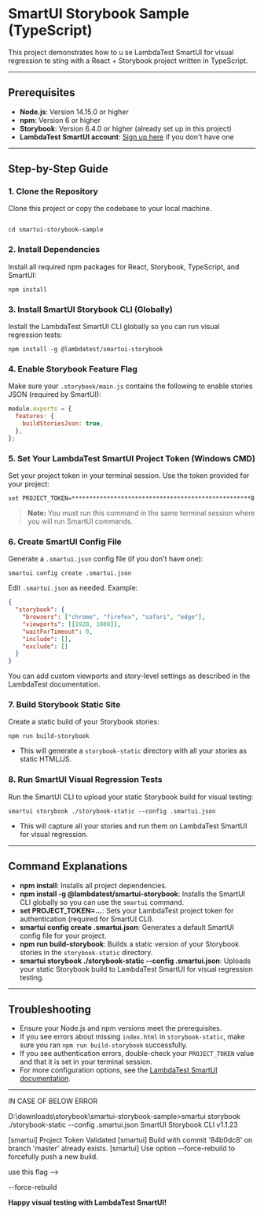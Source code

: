 # SmartUI Storybook Sample (TypeScript)

This project demonstrates how to u se LambdaTest SmartUI for visual regression te  sting with a React + Storybook project written in TypeScript.

---

## Prerequisites
- **Node.js**: Version 14.15.0 or higher
- **npm**: Version 6 or higher
- **Storybook**: Version 6.4.0 or higher (already set up in this project)
- **LambdaTest SmartUI account**: [Sign up here](https://accounts.lambdatest.com/register) if you don't have one

---

## Step-by-Step Guide

### 1. Clone the Repository
Clone this project or copy the codebase to your local machine.

```

cd smartui-storybook-sample
```

### 2. Install Dependencies
Install all required npm packages for React, Storybook, TypeScript, and SmartUI:

```
npm install
```

### 3. Install SmartUI Storybook CLI (Globally)
Install the LambdaTest SmartUI CLI globally so you can run visual regression tests:

```
npm install -g @lambdatest/smartui-storybook
```

### 4. Enable Storybook Feature Flag
Make sure your `.storybook/main.js` contains the following to enable stories JSON (required by SmartUI):

```js
module.exports = {
  features: {
    buildStoriesJson: true,
  },
};
```

### 5. Set Your LambdaTest SmartUI Project Token (Windows CMD)
Set your project token in your terminal session. Use the token provided for your project:

```
set PROJECT_TOKEN=***************************************************8
```

> **Note:** You must run this command in the same terminal session where you will run SmartUI commands.

### 6. Create SmartUI Config File
Generate a `.smartui.json` config file (if you don't have one):

```
smartui config create .smartui.json
```

Edit `.smartui.json` as needed. Example:
```json
{
  "storybook": {
    "browsers": ["chrome", "firefox", "safari", "edge"],
    "viewports": [[1920, 1080]],
    "waitForTimeout": 0,
    "include": [],
    "exclude": []
  }
}
```

You can add custom viewports and story-level settings as described in the LambdaTest documentation.

### 7. Build Storybook Static Site
Create a static build of your Storybook stories:

```
npm run build-storybook
```
- This will generate a `storybook-static` directory with all your stories as static HTML/JS.

### 8. Run SmartUI Visual Regression Tests
Run the SmartUI CLI to upload your static Storybook build for visual testing:

```
smartui storybook ./storybook-static --config .smartui.json
```
- This will capture all your stories and run them on LambdaTest SmartUI for visual regression.

---

## Command Explanations

- **npm install**: Installs all project dependencies.
- **npm install -g @lambdatest/smartui-storybook**: Installs the SmartUI CLI globally so you can use the `smartui` command.
- **set PROJECT_TOKEN=...**: Sets your LambdaTest project token for authentication (required for SmartUI CLI).
- **smartui config create .smartui.json**: Generates a default SmartUI config file for your project.
- **npm run build-storybook**: Builds a static version of your Storybook stories in the `storybook-static` directory.
- **smartui storybook ./storybook-static --config .smartui.json**: Uploads your static Storybook build to LambdaTest SmartUI for visual regression testing.

---

## Troubleshooting
- Ensure your Node.js and npm versions meet the prerequisites.
- If you see errors about missing `index.html` in `storybook-static`, make sure you ran `npm run build-storybook` successfully.
- If you see authentication errors, double-check your `PROJECT_TOKEN` value and that it is set in your terminal session.
- For more configuration options, see the [LambdaTest SmartUI documentation](https://www.lambdatest.com/support/docs/smart-ui-visual-testing/).

---


IN CASE OF BELOW ERROR

D:\downloads\storybook\smartui-storybook-sample>smartui storybook ./storybook-static --config .smartui.json
SmartUI Storybook CLI v1.1.23


[smartui] Project Token Validated
[smartui] Build with commit '84b0dc8' on branch 'master' already exists.
[smartui] Use option --force-rebuild to forcefully push a new build.


use this flag  --> 

 --force-rebuild

**Happy visual testing with LambdaTest SmartUI!** 
